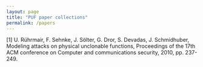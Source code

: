 ```yaml
---
layout: page
title: "PUF paper collections"
permalink: /papers
---
```


[1] U. Rührmair, F. Sehnke, J. Sölter, G. Dror, S. Devadas, J. Schmidhuber, Modeling attacks on physical unclonable functions, Proceedings of the 17th ACM conference on Computer and communications security, 2010, pp. 237-249.